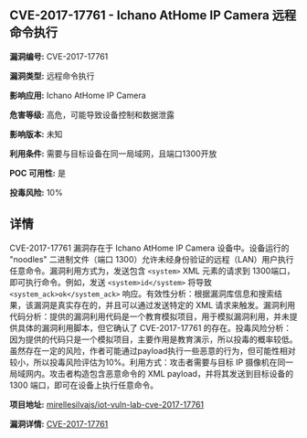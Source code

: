 ## CVE-2017-17761 - Ichano AtHome IP Camera 远程命令执行

**漏洞编号:** CVE-2017-17761

**漏洞类型:** 远程命令执行

**影响应用:** Ichano AtHome IP Camera

**危害等级:** 高危，可能导致设备控制和数据泄露

**影响版本:** 未知

**利用条件:** 需要与目标设备在同一局域网，且端口1300开放

**POC 可用性:** 是

**投毒风险:** 10%

## 详情

CVE-2017-17761 漏洞存在于 Ichano AtHome IP Camera 设备中。设备运行的 "noodles" 二进制文件（端口 1300）允许未经身份验证的远程（LAN）用户执行任意命令。漏洞利用方式为，发送包含 `<system>` XML 元素的请求到 1300端口，即可执行命令。例如，发送 `<system>id</system>` 将导致 `<system_ack>ok</system_ack>` 响应。有效性分析：根据漏洞库信息和搜索结果，该漏洞是真实存在的，并且可以通过发送特定的 XML 请求来触发。漏洞利用代码分析：提供的漏洞利用代码是一个教育模拟项目，用于模拟漏洞利用，并未提供具体的漏洞利用脚本，但它确认了 CVE-2017-17761 的存在。投毒风险分析：因为提供的代码只是一个模拟项目，主要作用是教育演示，所以投毒的概率较低。虽然存在一定的风险，作者可能通过payload执行一些恶意的行为，但可能性相对较小，所以投毒风险评估为10%。利用方式：攻击者需要与目标 IP 摄像机在同一局域网内。攻击者构造包含恶意命令的 XML payload，并将其发送到目标设备的 1300 端口，即可在设备上执行任意命令。

**项目地址:** [mirellesilvajs/iot-vuln-lab-cve-2017-17761](https://github.com/mirellesilvajs/iot-vuln-lab-cve-2017-17761)

**漏洞详情:** [CVE-2017-17761](https://nvd.nist.gov/vuln/detail/CVE-2017-17761)